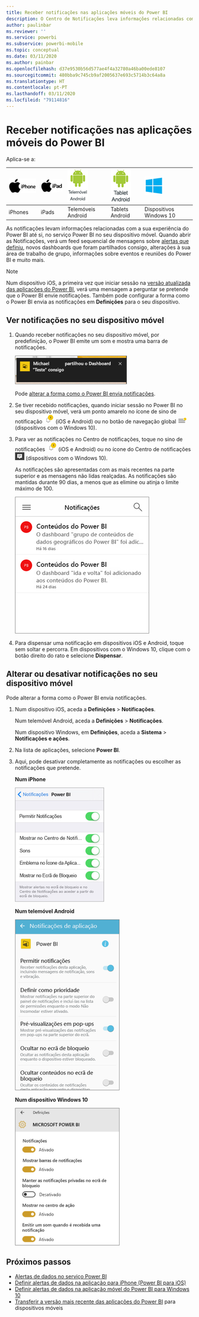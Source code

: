 ```yaml
---
title: Receber notificações nas aplicações móveis do Power BI
description: O Centro de Notificações leva informações relacionadas com a sua experiência do Power BI até si no seu dispositivo móvel.
author: paulinbar
ms.reviewer: ''
ms.service: powerbi
ms.subservice: powerbi-mobile
ms.topic: conceptual
ms.date: 03/11/2020
ms.author: painbar
ms.openlocfilehash: d37e9530b56d577ae4f4a32780a46ba00ede8107
ms.sourcegitcommit: 480bba9c745cb9af2005637e693c5714b3c64a8a
ms.translationtype: HT
ms.contentlocale: pt-PT
ms.lasthandoff: 03/11/2020
ms.locfileid: "79114816"
---
```

# <a name="get-notifications-in-the-power-bi-mobile-apps"></a>Receber notificações nas aplicações móveis do Power BI
Aplica-se a:

| ![iPhone](./media/mobile-apps-notification-center/iphone-logo-50-px.png) | ![iPad](./media/mobile-apps-notification-center/ipad-logo-50-px.png) | ![Telemóvel Android](./media/mobile-apps-notification-center/android-phone-logo-50-px.png) | ![Tablet Android](./media/mobile-apps-notification-center/android-tablet-logo-50-px.png) | ![Windows 10](./media/mobile-apps-notification-center/win-10-logo-50-px.png) |
|:--- |:--- |:--- |:--- |:--- |
| iPhones |iPads |Telemóveis Android |Tablets Android |Dispositivos Windows 10 |

As notificações levam informações relacionadas com a sua experiência do Power BI até si, no serviço Power BI no seu dispositivo móvel. Quando abrir as Notificações, verá um feed sequencial de mensagens sobre [alertas que definiu](mobile-set-data-alerts-in-the-mobile-apps.md), novos dashboards que foram partilhados consigo, alterações à sua área de trabalho de grupo, informações sobre eventos e reuniões do Power BI e muito mais.

> [!NOTE]
> Num dispositivo iOS, a primeira vez que iniciar sessão na [versão atualizada das aplicações do Power BI](https://powerbi.microsoft.com/mobile/), verá uma mensagem a perguntar se pretende que o Power BI envie notificações. Também pode configurar a forma como o Power BI envia as notificações em **Definições** para o seu dispositivo. 
> 
> 

## <a name="view-notifications-on-your-mobile-device"></a>Ver notificações no seu dispositivo móvel
1. Quando receber notificações no seu dispositivo móvel, por predefinição, o Power BI emite um som e mostra uma barra de notificações.
   
   ![Barra de notificações](./media/mobile-apps-notification-center/power-bi-mobile-notification-banner.png)
   

   Pode [alterar a forma como o Power BI envia notificações](mobile-apps-notification-center.md#change-or-turn-off-notifications-on-your-mobile-device).
2. Se tiver recebido notificações, quando iniciar sessão no Power BI no seu dispositivo móvel, verá um ponto amarelo no ícone de sino de notificação ![sino de notificação](./media/mobile-apps-notification-center/powerbi-alert-tile-notification-icon.png) (iOS e Android) ou no botão de navegação global ![Ponto de Notificações](./media/mobile-apps-notification-center/power-bi-iphone-alert-global-nav-button.png) (dispositivos com o Windows 10). 

3. Para ver as notificações no Centro de notificações, toque no sino de notificações ![sino de notificação](./media/mobile-apps-notification-center/powerbi-alert-tile-notification-icon.png) (iOS e Android) ou no ícone do Centro de notificações ![Ícone de Notificações](./media/mobile-apps-notification-center/power-bi-windows-10-notification-icon.png) (dispositivos com o Windows 10).
   
    As notificações são apresentadas com as mais recentes na parte superior e as mensagens não lidas realçadas. As notificações são mantidas durante 90 dias, a menos que as elimine ou atinja o limite máximo de 100.
   
   ![Lista de Notificações no iOS](./media/mobile-apps-notification-center/power-bi-iphone-notifications-list.png)
4. Para dispensar uma notificação em dispositivos iOS e Android, toque sem soltar e percorra. Em dispositivos com o Windows 10, clique com o botão direito do rato e selecione **Dispensar**.

## <a name="change-or-turn-off-notifications-on-your-mobile-device"></a>Alterar ou desativar notificações no seu dispositivo móvel
Pode alterar a forma como o Power BI envia notificações.

1. Num dispositivo iOS, aceda a **Definições** > **Notificações**. 
   
    Num telemóvel Android, aceda a **Definições** > **Notificações**.
   
    Num dispositivo Windows, em **Definições**, aceda a **Sistema** > **Notificações e ações**.
2. Na lista de aplicações, selecione **Power BI**. 
3. Aqui, pode desativar completamente as notificações ou escolher as notificações que pretende.
   
    **Num iPhone**
   
    ![Escolher Notificações](./media/mobile-apps-notification-center/power-bi-notifications-iphone-settings.png)
   
    **Num telemóvel Android**
   
    ![Escolher Notificações](./media/mobile-apps-notification-center/power-bi-notifications-android-settings.png)

    **Num dispositivo Windows 10**

    ![Escolher Notificações](./media/mobile-apps-notification-center/power-bi-notifications-windows10-settings.png)

## <a name="next-steps"></a>Próximos passos
* [Alertas de dados no serviço Power BI](../../service-set-data-alerts.md)
* [Definir alertas de dados na aplicação para iPhone (Power BI para iOS)](mobile-set-data-alerts-in-the-mobile-apps.md)
* [Definir alertas de dados na aplicação móvel do Power BI para Windows 10](mobile-set-data-alerts-in-the-mobile-apps.md)
* [Transferir a versão mais recente das aplicações do Power BI](https://powerbi.microsoft.com/mobile/) para dispositivos móveis

